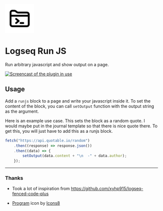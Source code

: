 ![Plugin Icon](./icon.png)

# Logseq Run JS

Run arbitrary javascript and show output on a page.

[![Screencast of the plugin in use](https://github.com/meain/logseq-plugin-runjs/assets/14259816/92d257e8-d99e-4742-ac73-d7d262473be5)](https://github.com/meain/logseq-plugin-runjs/assets/14259816/92d257e8-d99e-4742-ac73-d7d262473be5)

## Usage

Add a `runjs` block to a page and write your javascript inside it. To
set the content of the block, you can call `setOutput` function with
the output string as the argument.

Here is an example use case. This sets the block as a random quote. I
would maybe put in the journal template so that there is nice quote
there. To get this, you will just have to add this as a runjs block.

``` javascript
fetch("https://api.quotable.io/random")
    .then((response) => response.json())
    .then((data) => {
        setOutput(data.content + "\n  -" + data.author);
    });
```

---

### Thanks

- Took a lot of inspiration from https://github.com/xyhp915/logseq-fenced-code-plus

- <a target="_blank" href="https://icons8.com/icon/IRL1LOOrpdYO/program">Program</a> icon by <a target="_blank" href="https://icons8.com">Icons8</a>
